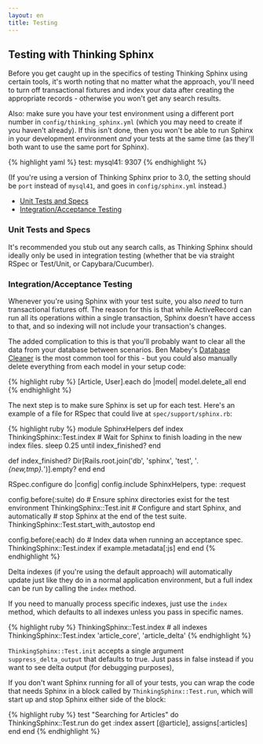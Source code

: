```yaml
---
layout: en
title: Testing
---
```


## Testing with Thinking Sphinx

Before you get caught up in the specifics of testing Thinking Sphinx using certain tools, it's worth noting that no matter what the approach, you'll need to turn off transactional fixtures and index your data after creating the appropriate records - otherwise you won't get any search results.

Also: make sure you have your test environment using a different port number in `config/thinking_sphinx.yml` (which you may need to create if you haven't already). If this isn't done, then you won't be able to run Sphinx in your development environment _and_ your tests at the same time (as they'll both want to use the same port for Sphinx).

{% highlight yaml %}
test:
  mysql41: 9307
{% endhighlight %}

(If you're using a version of Thinking Sphinx prior to 3.0, the setting should be `port` instead of `mysql41`, and goes in `config/sphinx.yml` instead.)

* [Unit Tests and Specs](#unit_tests)
* [Integration/Acceptance Testing](#acceptance)

<h3 id="unit_tests">Unit Tests and Specs</h3>

It's recommended you stub out any search calls, as Thinking Sphinx should ideally only be used in integration testing (whether that be via straight RSpec or Test/Unit, or Capybara/Cucumber).

<h3 id="acceptance">Integration/Acceptance Testing</h3>

Whenever you're using Sphinx with your test suite, you also _need_ to turn transactional fixtures off. The reason for this is that while ActiveRecord can run all its operations within a single transaction, Sphinx doesn't have access to that, and so indexing will not include your transaction's changes.

The added complication to this is that you'll probably want to clear all the data from your database between scenarios. Ben Mabey's [Database Cleaner](http://github.com/bmabey/database_cleaner) is the most common tool for this - but you could also manually delete everything from each model in your setup code:

{% highlight ruby %}
[Article, User].each do |model|
  model.delete_all
end
{% endhighlight %}

The next step is to make sure Sphinx is set up for each test. Here's an example of a file for RSpec that could live at `spec/support/sphinx.rb`:

{% highlight ruby %}
module SphinxHelpers
  def index
    ThinkingSphinx::Test.index
    # Wait for Sphinx to finish loading in the new index files.
    sleep 0.25 until index_finished?
  end

  def index_finished?
    Dir[Rails.root.join('db', 'sphinx', 'test', '*.{new,tmp}.*')].empty?
  end
end

RSpec.configure do |config|
  config.include SphinxHelpers, type: :request

  config.before(:suite) do
    # Ensure sphinx directories exist for the test environment
    ThinkingSphinx::Test.init
    # Configure and start Sphinx, and automatically
    # stop Sphinx at the end of the test suite.
    ThinkingSphinx::Test.start_with_autostop
  end

  config.before(:each) do
    # Index data when running an acceptance spec.
    ThinkingSphinx::Test.index if example.metadata[:js]
  end
end
{% endhighlight %}

Delta indexes (if you're using the default approach) will automatically update just like they do in a normal application environment, but a full index can be run by calling the `index` method.

If you need to manually process specific indexes, just use the `index` method, which defaults to all indexes unless you pass in specific names.

{% highlight ruby %}
ThinkingSphinx::Test.index # all indexes
ThinkingSphinx::Test.index 'article_core', 'article_delta'
{% endhighlight %}

`ThinkingSphinx::Test.init` accepts a single argument `suppress_delta_output` that defaults to true. Just pass in false instead if you want to see delta output (for debugging purposes),

If you don't want Sphinx running for all of your tests, you can wrap the code that needs Sphinx in a block called by `ThinkingSphinx::Test.run`, which will start up and stop Sphinx either side of the block:

{% highlight ruby %}
test "Searching for Articles" do
  ThinkingSphinx::Test.run do
    get :index
    assert [@article], assigns[:articles]
  end
end
{% endhighlight %}
